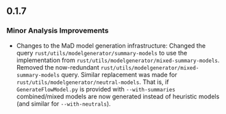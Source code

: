 ## 0.1.7

### Minor Analysis Improvements

* Changes to the MaD model generation infrastructure: Changed the query `rust/utils/modelgenerator/summary-models` to use the implementation from `rust/utils/modelgenerator/mixed-summary-models`. Removed the now-redundant `rust/utils/modelgenerator/mixed-summary-models` query. Similar replacement was made for `rust/utils/modelgenerator/neutral-models`. That is, if `GenerateFlowModel.py` is provided with `--with-summaries` combined/mixed models are now generated instead of heuristic models (and similar for `--with-neutrals`).
